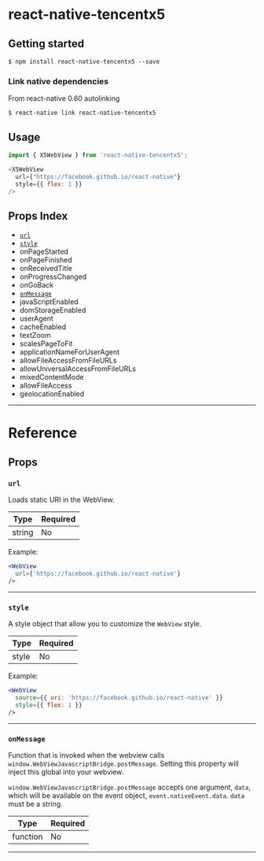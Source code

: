
# react-native-tencentx5

## Getting started

`$ npm install react-native-tencentx5 --save`

### Link native dependencies

From react-native 0.60 autolinking 

`$ react-native link react-native-tencentx5`


## Usage
```javascript
import { X5WebView } from 'react-native-tencentx5';

<X5WebView
  url={"https://facebook.github.io/react-native"}
  style={{ flex: 1 }}
/>
```

## Props Index

- [`url`](README.md#url)
- [`style`](README.md#style)
- onPageStarted
- onPageFinished
- onReceivedTitle
- onProgressChanged
- onGoBack
- [`onMessage`](README.md#onmessage)
- javaScriptEnabled
- domStorageEnabled
- userAgent
- cacheEnabled
- textZoom
- scalesPageToFit
- applicationNameForUserAgent
- allowFileAccessFromFileURLs
- allowUniversalAccessFromFileURLs
- mixedContentMode
- allowFileAccess
- geolocationEnabled
---

# Reference

## Props

### `url`

Loads static URI in the WebView.

| Type   | Required |
| ------ | -------- |
| string | No       |

Example:

```jsx
<WebView
  url={'https://facebook.github.io/react-native'}
/>
```

---

### `style`

A style object that allow you to customize the `WebView` style.

| Type  | Required |
| ----- | -------- |
| style | No       |

Example:

```jsx
<WebView
  source={{ uri: 'https://facebook.github.io/react-native' }}
  style={{ flex: 1 }}
/>
```

---

### `onMessage`

Function that is invoked when the webview calls `window.WebViewJavascriptBridge.postMessage`. Setting this property will inject this global into your webview.

`window.WebViewJavascriptBridge.postMessage` accepts one argument, `data`, which will be available on the event object, `event.nativeEvent.data`. `data` must be a string.

| Type     | Required |
| -------- | -------- |
| function | No       |


---
